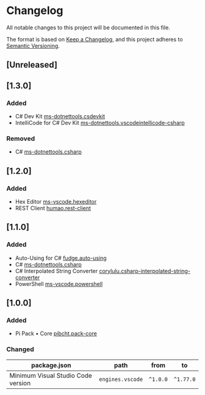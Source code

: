 # Changelog

All notable changes to this project will be documented in this file.

The format is based on [Keep a Changelog](https://keepachangelog.com/en/1.0.0/),
and this project adheres to [Semantic Versioning](https://semver.org/spec/v2.0.0.html).

## [Unreleased]

## [1.3.0]

### Added

- C# Dev Kit [ms-dotnettools.csdevkit](https://marketplace.visualstudio.com/items?itemName=ms-dotnettools.csdevkit)
- IntelliCode for C# Dev Kit [ms-dotnettools.vscodeintellicode-csharp](https://marketplace.visualstudio.com/items?itemName=ms-dotnettools.vscodeintellicode-csharp)

### Removed

- C# [ms-dotnettools.csharp](https://marketplace.visualstudio.com/items?itemName=ms-dotnettools.csharp)

## [1.2.0]

### Added

- Hex Editor [ms-vscode.hexeditor](https://marketplace.visualstudio.com/items?itemName=ms-vscode.hexeditor)
- REST Client [humao.rest-client](https://marketplace.visualstudio.com/items?itemName=humao.rest-client)

## [1.1.0]

### Added

- Auto-Using for C# [fudge.auto-using](https://marketplace.visualstudio.com/items?itemName=fudge.auto-using)
- C# [ms-dotnettools.csharp](https://marketplace.visualstudio.com/items?itemName=ms-dotnettools.csharp)
- C# Interpolated String Converter [corylulu.csharp-interpolated-string-converter](https://marketplace.visualstudio.com/items?itemName=corylulu.csharp-interpolated-string-converter)
- PowerShell [ms-vscode.powershell](https://marketplace.visualstudio.com/items?itemName=ms-vscode.powershell)

## [1.0.0]

### Added

- Pi Pack • Core [pibcht.pack-core](https://marketplace.visualstudio.com/items?itemName=pibcht.pack-core)

### Changed

| package.json                       | path             | from     | to        |
|------------------------------------|------------------|----------|-----------|
| Minimum Visual Studio Code version | `engines.vscode` | `^1.0.0` | `^1.77.0` |
